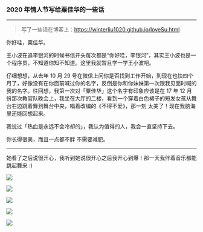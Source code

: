 ### 2020 年情人节写给粟佳华的一些话

---
> 写了一些话在博客上：https://winterliu1020.github.io/loveSu.html  

你好哇，粟佳华。

王小波在追李银河的时候书信开头每次都是“你好哇，李银河”，其实王小波也是一个程序员，不知道你知不知道。这里我就暂且学一学王小波吧。

仔细想想，从去年 10 月 29 号在微信上问你是否找到工作开始，到现在也快四个月了，好像没有在你面前喊过你的名字，反倒是你和你妹妹第一次跟我见面时喊的我的名字。往回想，我第一次对「粟佳华」这个名字有印象应该是在 17 年 12 月份那次教官队晚会上，我坐在大厅的二楼，看到一个穿着白色裙子的短发女孩从舞台右边跳着舞到舞台中央，唱着改编的《不得不爱》，那一刻 太美了！现在我脑海里还能回想起来。

我说过「热血是永远不会冷却的」，我认为值得的人，我会一直坚持下去。

你长得很美，而且一点都不胖 不需要减肥。  


---
她看了之后说很开心，我听到她说很开心之后我开心到爆！那一天我伴着音乐都能跳起舞来 :)

![](https://winterliublog.oss-cn-beijing.aliyuncs.com/20200214_helloSu/20200214_loveSu1.jpeg)

![](https://winterliublog.oss-cn-beijing.aliyuncs.com/20200214_helloSu/20200214_loveSu2.png)

![](https://winterliublog.oss-cn-beijing.aliyuncs.com/20200214_helloSu/20200214_loveSu3.png)

![](https://winterliublog.oss-cn-beijing.aliyuncs.com/20200214_helloSu/20200214_loveSu4.png)

![](https://winterliublog.oss-cn-beijing.aliyuncs.com/20200214_helloSu/20200214_loveSu5.png)  